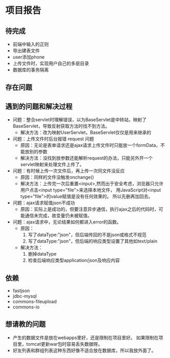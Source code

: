 # 项目报告

## 待完成
* 前端中输入的正则
* 导出建表文件
* user添加phone
* 上传文件时，实现用户自己的多层目录
* 数据库的事务隔离

## 存在问题

## 遇到的问题和解决过程
* 问题：整合servlet时理解错误，以为BaseServlet是中转站，映射了BaseServlet，导致反射获取方法时找不到方法。
  * 解决方法：改为映射UserServlet，BaseServlet仅仅是用来继承的
* 问题：上传文件时后台报错 request 问题
  * 原因：无论是表单请求还是ajax请求上传文件时只能放一个formData，不能放别的参数
  * 解决方法：没找到放参数还能解析request的办法，只能另外开一个servlet映射来处理文件上传了。
* 问题：有时候上传一次文件后，再上传一次同文件没反应
  * 原因：同样的文件没触发onchange()
  * 解决方法：上传完一次后重置\<input>,然而出于安全考虑，浏览器只允许用户点击\<input type="file">来选择本地文件，
  用JavaScript对\<input type="file">的value赋值是没有任何效果的。
  所以先删再加回去。
* 问题：ajax请求赋值json不成功
  * 原因：实际上是成功的，但要注意异步通信，执行ajax之后的代码时，可能通信未完成，故变量仍未被赋值。
* 问题：ajax请求中，无论结果如何都进入error的函数。
  * 原因：
    1. 写了dataType:"json"，但后端传回的不是json或格式不规范
    2. 写了dataType:"json"，但后端的响应类型设置了其他如text/plain
  * 解决方法：
    1. 删掉dataType
    2. 检查后端响应类型application/json及响应内容
## 依赖
* fastjson
* jdbc-mysql
* commons-fileupload
* commons-io


## 想请教的问题
* 产生的数据文件是放在webapps里好，还是限制在项目里好。
如果限制在项目里，tomcat更新war包时容易丢失数据呀。
* 好友列表和群组列表这种东西好像不适合放在数据库，所以我放外面了。
